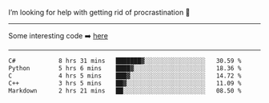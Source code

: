 I’m looking for help with getting rid of procrastination 🤔

-----

Some interesting code :arrow_right: [here](https://github.com/zhen8838/playground)

-----

<!--START_SECTION:waka-->

```txt
C#            8 hrs 31 mins   ███████▓░░░░░░░░░░░░░░░░░   30.59 %
Python        5 hrs 6 mins    ████▓░░░░░░░░░░░░░░░░░░░░   18.36 %
C             4 hrs 5 mins    ███▓░░░░░░░░░░░░░░░░░░░░░   14.72 %
C++           3 hrs 5 mins    ██▓░░░░░░░░░░░░░░░░░░░░░░   11.09 %
Markdown      2 hrs 21 mins   ██░░░░░░░░░░░░░░░░░░░░░░░   08.50 %
```

<!--END_SECTION:waka-->

<!--
**zhen8838/zhen8838** is a ✨ _special_ ✨ repository because its `README.md` (this file) appears on your GitHub profile.

Here are some ideas to get you started:

- 🔭 I’m currently working on ...
- 🌱 I’m currently learning ...
- 👯 I’m looking to collaborate on ...
 ...
- 💬 Ask me about ...
- 📫 How to reach me: ...
- 😄 Pronouns: ...
- ⚡ Fun fact: ...
-->
